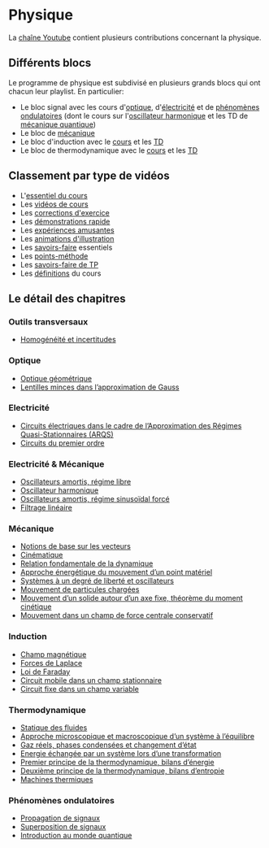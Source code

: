 # Physique

La [chaîne Youtube](https://www.youtube.com/c/JeanJulienFleck) contient
plusieurs contributions concernant la physique. 

## Différents blocs

Le programme de physique est subdivisé en plusieurs grands blocs qui ont 
chacun leur playlist. En particulier:
* Le bloc signal avec les cours d'[optique](https://youtube.com/playlist?list=PLEABsk5Xlyk4JZAYGw1bnjIUaMJqAd0rl), d'[électricité](https://youtube.com/playlist?list=PLEABsk5Xlyk4I4WWw6vbkMBd_m_Dx4sv1) et de [phénomènes ondulatoires](https://youtube.com/playlist?list=PLEABsk5Xlyk6Q82qy-EAcVXlcnyrQ1-uj) (dont le cours sur l'[oscillateur harmonique](https://youtube.com/playlist?list=PLEABsk5Xlyk7bLoHb0aPJQ5MGWVMe6GiU) et les TD de [mécanique quantique](https://youtube.com/playlist?list=PLEABsk5Xlyk4eIhKGvkYQEqPXGcDTdriw))
* Le bloc de [mécanique](https://youtube.com/playlist?list=PLEABsk5Xlyk5Aq2E38P_fdQGfQ6Fu6D0V)
* Le bloc d'induction avec le [cours](https://youtube.com/playlist?list=PLEABsk5Xlyk5s3L48ASeoU_eJd8PKCpXE) et les [TD](https://youtube.com/playlist?list=PLEABsk5Xlyk7oeDyQQhOLRFAvknibb7so)
* Le bloc de thermodynamique avec le [cours](https://youtube.com/playlist?list=PLEABsk5Xlyk6r8_7CTmoWGci81U6xMFxG) et les [TD](https://youtube.com/playlist?list=PLEABsk5Xlyk606nCvG1XJ1oIHkCPUCp6-)

## Classement par type de vidéos

* L'[essentiel du cours](Physique/Essentiel.html)
* Les [vidéos de cours](Physique/Cours.html)
* Les [corrections d'exercice](Physique/TD.html)
* Les [démonstrations rapide](Physique/DiaN.html)
* Les [expériences amusantes](Physique/Expérience.html)
* Les [animations d'illustration](Physique/Animation.html)
* Les [savoirs-faire](Physique/Savoir-faire.html) essentiels
* Les [points-méthode](Physique/PM.html)
* Les [savoirs-faire de TP](Physique/TP.html)
* Les [définitions](Physique/Pardef.html) du cours

## Le détail des chapitres




### Outils transversaux

* [Homogénéité et incertitudes](Physique/S0.html) 


### Optique

* [Optique géométrique](Physique/S1.html) 
* [Lentilles minces dans l’approximation de Gauss](Physique/S2.html) 


### Electricité

* [Circuits électriques dans le cadre de l’Approximation des Régimes Quasi-Stationnaires (ARQS)](Physique/S3.html) 
* [Circuits du premier ordre](Physique/S4.html) 


### Electricité & Mécanique

* [Oscillateurs amortis, régime libre](Physique/S5.html) 
* [Oscillateur harmonique](Physique/S6.html) 
* [Oscillateurs amortis, régime sinusoïdal forcé](Physique/S7.html) 
* [Filtrage linéaire](Physique/S8.html) 


### Mécanique

* [Notions de base sur les vecteurs](Physique/M0.html) 
* [Cinématique](Physique/M1.html) 
* [Relation fondamentale de la dynamique](Physique/M2.html) 
* [Approche énergétique du mouvement d’un point matériel](Physique/M3.html) 
* [Systèmes à un degré de liberté et oscillateurs](Physique/M4.html) 
* [Mouvement de particules chargées](Physique/M5.html) 
* [Mouvement d’un solide autour d’un axe fixe, théorème du moment cinétique](Physique/M6.html) 
* [Mouvement dans un champ de force centrale conservatif](Physique/M7.html) 


### Induction

* [Champ magnétique](Physique/I1.html) 
* [Forces de Laplace](Physique/I2.html) 
* [Loi de Faraday](Physique/I3.html) 
* [Circuit mobile dans un champ stationnaire](Physique/I4.html) 
* [Circuit fixe dans un champ variable ](Physique/I5.html) 


### Thermodynamique

* [Statique des fluides](Physique/T0.html) 
* [Approche microscopique et macroscopique d’un système à l’équilibre](Physique/T1.html) 
* [Gaz réels, phases condensées et changement d’état](Physique/T2.html) 
* [Energie échangée par un système lors d’une transformation](Physique/T3.html) 
* [Premier principe de la thermodynamique, bilans d’énergie](Physique/T4.html) 
* [Deuxième principe de la thermodynamique, bilans d’entropie](Physique/T5.html) 
* [Machines thermiques](Physique/T6.html) 


### Phénomènes ondulatoires

* [Propagation de signaux](Physique/S9.html) 
* [Superposition de signaux](Physique/S10.html) 
* [Introduction au monde quantique](Physique/S11.html) 


